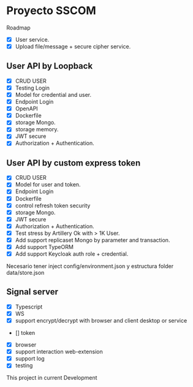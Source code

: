 # Proyecto SSCOM

Roadmap

- [x] User service.
- [x] Upload file/message + secure cipher service.

## User API by Loopback

- [x] CRUD USER
- [x] Testing Login
- [x] Model for credential and user.
- [x] Endpoint Login
- [x] OpenAPI
- [X] Dockerfile
- [X] storage Mongo.
- [X] storage memory.
- [X] JWT secure
- [X] Authorization + Authentication.

## User API by custom express token

- [x] CRUD USER
- [x] Model for user and token.
- [x] Endpoint Login
- [X] Dockerfile
- [X] control refresh token security
- [X] storage Mongo.
- [X] JWT secure
- [X] Authorization + Authentication.
- [X] Test stress by Artillery Ok with > 1K User.
- [X] Add support replicaset Mongo by parameter and transaction.
- [X] Add support TypeORM
- [X] Add support Keycloak auth role + credential.

Necesario tener inject config/environment.json y estructura folder data/store.json

## Signal server

- [X] Typescript
- [X] WS
- [X] support encrypt/decrypt with browser and client desktop or service 
- [] token
- [X] browser
- [X] support interaction web-extension
- [X] support log
- [X] testing

This project in current Development

